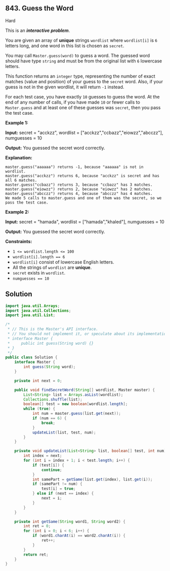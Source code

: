 ## 843\. Guess the Word

Hard

This is an **_interactive problem_**.

You are given an array of **unique** strings `wordlist` where `wordlist[i]` is `6` letters long, and one word in this list is chosen as `secret`.

You may call `Master.guess(word)` to guess a word. The guessed word should have type `string` and must be from the original list with `6` lowercase letters.

This function returns an `integer` type, representing the number of exact matches (value and position) of your guess to the `secret` word. Also, if your guess is not in the given wordlist, it will return `-1` instead.

For each test case, you have exactly `10` guesses to guess the word. At the end of any number of calls, if you have made `10` or fewer calls to `Master.guess` and at least one of these guesses was `secret`, then you pass the test case.

**Example 1:**

**Input:** secret = "acckzz", wordlist = ["acckzz","ccbazz","eiowzz","abcczz"], numguesses = 10

**Output:** You guessed the secret word correctly.

**Explanation:**

    master.guess("aaaaaa") returns -1, because "aaaaaa" is not in wordlist.
    master.guess("acckzz") returns 6, because "acckzz" is secret and has all 6 matches.
    master.guess("ccbazz") returns 3, because "ccbazz" has 3 matches.
    master.guess("eiowzz") returns 2, because "eiowzz" has 2 matches.
    master.guess("abcczz") returns 4, because "abcczz" has 4 matches.
    We made 5 calls to master.guess and one of them was the secret, so we pass the test case. 

**Example 2:**

**Input:** secret = "hamada", wordlist = ["hamada","khaled"], numguesses = 10

**Output:** You guessed the secret word correctly.

**Constraints:**

*   `1 <= wordlist.length <= 100`
*   `wordlist[i].length == 6`
*   `wordlist[i]` consist of lowercase English letters.
*   All the strings of `wordlist` are **unique**.
*   `secret` exists in `wordlist`.
*   `numguesses == 10`

## Solution

```java
import java.util.Arrays;
import java.util.Collections;
import java.util.List;

/*
 * // This is the Master's API interface.
 * // You should not implement it, or speculate about its implementation
 * interface Master {
 *     public int guess(String word) {}
 * }
 */
public class Solution {
    interface Master {
        int guess(String word);
    }

    private int next = 0;

    public void findSecretWord(String[] wordlist, Master master) {
        List<String> list = Arrays.asList(wordlist);
        Collections.shuffle(list);
        boolean[] test = new boolean[wordlist.length];
        while (true) {
            int num = master.guess(list.get(next));
            if (num == 6) {
                break;
            }
            updateList(list, test, num);
        }
    }

    private void updateList(List<String> list, boolean[] test, int num) {
        int index = next;
        for (int i = index + 1; i < test.length; i++) {
            if (test[i]) {
                continue;
            }
            int samePart = getSame(list.get(index), list.get(i));
            if (samePart != num) {
                test[i] = true;
            } else if (next == index) {
                next = i;
            }
        }
    }

    private int getSame(String word1, String word2) {
        int ret = 0;
        for (int i = 0; i < 6; i++) {
            if (word1.charAt(i) == word2.charAt(i)) {
                ret++;
            }
        }
        return ret;
    }
}
```